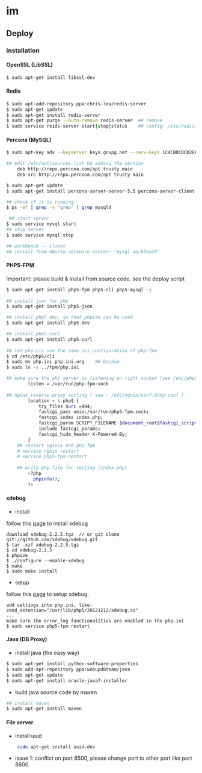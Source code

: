 im
==

## Deploy

### installation

#### OpenSSL (LibSSL)
``` bash
$ sudo apt-get install libssl-dev
```

#### Redis
``` bash
$ sudo apt-add-repository ppa:chris-lea/redis-server
$ sudo apt-get update
$ sudo apt-get install redis-server
$ sudo apt-get purge --auto-remove redis-server  ## remove
$ sudo service reids-server start|stop|status    ## config: /etc/redis/redis.conf
```

#### Percona (MySQL)
``` bash
$ sudo apt-key adv --keyserver keys.gnupg.net --recv-keys 1C4CBDCDCD2EFD2A

## edit /etc/apt/sources.list by adding the section
    deb http://repo.percona.com/apt trusty main
    deb-src http://repo.percona.com/apt trusty main

$ sudo apt-get update
$ sudo apt-get install percona-server-server-5.5 percona-server-client-5.5

## check if it is running:
$ ps -ef | grep -v 'grep' | grep mysqld

 ## start server
$ sudo service mysql start
## stop server
$ sudo service mysql stop

## workbench -- client 
## install from Ubuntu soteware center: "mysql-workbench"
```

#### PHP5-FPM

Important: please build & install from source code, see the deploy script

``` bash
$ sudo apt-get install php5-fpm php5-cli php5-mysql -y
    
## install json for php
$ sudo apt-get install php5-json

## install php5 dev, so that phpize can be used.
$ sudo apt-get install php5-dev

## install php5-curl
$ sudo apt-get install php5-curl
    
## let php-cli use the same ini configuration of php-fpm
$ cd /etc/php5/cli
$ sudo mv php.ini php.ini.org    ## backup
$ sudo ln -s ../fpm/php.ini

## make sure the php server is listening on right socket (see /etc/php5/fpm/pool.d/www.conf)
        listen = /var/run/php-fpm-sock
    
## nginx reverse proxy setting ( see : /etc/ngnix/conf.d/my.conf )
        location ~ \.php$ {
            try_files $uri =404;
            fastcgi_pass unix:/var/run/php5-fpm.sock;
            fastcgi_index index.php;
            fastcgi_param SCRIPT_FILENAME $document_root$fastcgi_script_name;
            include fastcgi_params;
            fastcgi_hide_header X-Powered-By;
        }
    ## restart nginix and php-fpm
    # service ngnix restart
    # service php5-fpm restart
    
    ## write php file for testing (index.php)
        <?php
          phpinfo();
        ?>
```

#### xdebug

* install

follow this [page](http://xdebug.org/docs/install) to install xdebug

    download xdebug-2.2.5.tgz  // or git clone git://github.com/xdebug/xdebug.git
    $ tar -xzf xdebug-2.2.5.tgz
    $ cd xdebug-2.2.5
    $ phpize
    $ ./configure --enable-xdebug
    $ make
    $ sudo make install
    
* setup

follow this [page](http://hoarn.blog.51cto.com/1642678/1184441) to setup xdebug.

    add settings into php.ini, like:
    zend_extension="/usr/lib/php5/20121212/xdebug.so"
    ...
    make sure the error_log functionalities are enabled in the php.ini
    $ sudo service php5-fpm restart

    

#### Java (DB Proxy)

- install java (the easy way)

``` bash
$ sudo apt-get install python-software-properties
$ sudo add-apt-repository ppa:webupd8team/java
$ sudo apt-get update
$ sudo apt-get install oracle-java7-installer
```

- build java source code by maven

``` bash
## install maven
$ sudo apt-get install maven
```

#### File server

- install uuid

``` bash
    sudo apt-get install uuid-dev
```

- issue 1: conflict on port 8500, please change port to other port like port 8600

